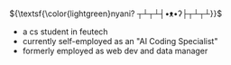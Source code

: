 ${\textsf{\color{lightgreen}nyani? ┬┴┬┴┤•ᴥ•ʔ├┬┴┬┴}}$

- a cs student in feutech
- currently self-employed as an "AI Coding Specialist"
- formerly employed as web dev and data manager

  
<!---
seclere/seclere is a ✨ special ✨ repository because its `README.md` (this file) appears on your GitHub profile.
You can click the Preview link to take a look at your changes.
--->

